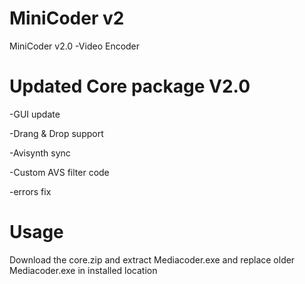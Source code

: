 # MiniCoder v2

MiniCoder v2.0 -Video Encoder 

# Updated Core package V2.0
  -GUI update 
  
  -Drang & Drop support
  
  -Avisynth sync
  
  -Custom AVS filter code
  
  -errors fix


# Usage 

Download the core.zip and extract Mediacoder.exe and replace older Mediacoder.exe in installed location
